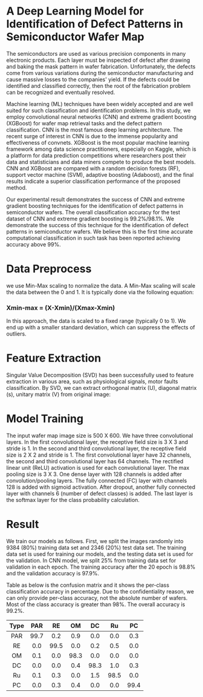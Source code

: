# A Deep Learning Model for Identification of Defect Patterns in Semiconductor Wafer Map
The semiconductors are used as various precision components in many electronic products. Each layer must be inspected of defect after drawing and baking the mask pattern in wafer fabrication. Unfortunately, the defects come from various variations during the semiconductor manufacturing and cause massive losses to the companies' yield. If the defects could be identified and classified correctly, then the root of the fabrication problem can be recognized and eventually resolved. 



Machine learning (ML) techniques have been widely accepted and are well suited for such classification and identification problems. In this study, we employ convolutional neural networks (CNN) and extreme gradient boosting (XGBoost) for wafer map retrieval tasks and the defect pattern classification. CNN is the most famous deep learning architecture. The recent surge of interest in CNN is due to the immense popularity and effectiveness of convnets. XGBoost is the most popular machine learning framework among data science practitioners, especially on Kaggle, which is a platform for data prediction competitions where researchers post their data and statisticians and data miners compete to produce the best models. CNN and XGBoost are compared with a random decision forests (RF), support vector machine (SVM), adaptive boosting (Adaboost), and the final results indicate a superior classification performance of the proposed method.

Our experimental result demonstrates the success of CNN and extreme gradient boosting techniques for the identification of defect patterns in semiconductor wafers. The overall classification accuracy for the test dataset of CNN and extreme gradient boosting is 99.2%/98.1%. We demonstrate the success of this technique for the identification of defect patterns in semiconductor wafers. We believe this is the first time accurate computational classification in such task has been reported achieving accuracy above 99%.

# Data Preprocess
we use Min-Max scaling to normalize the data. A Min-Max scaling will scale the data between the 0 and 1. It is typically done via the following equation:

### Xmin-max = (X-Xmin)/(Xmax-Xmin)

In this approach, the data is scaled to a fixed range (typically 0 to 1). We end up with a smaller standard deviation, which can suppress the effects of outliers.

# Feature Extraction
Singular Value Decomposition (SVD) has been successfully used to feature extraction in various area, such as physiological signals, motor faults classification. By SVD, we can extract orthogonal matrix (U), diagonal matrix (s), unitary matrix (V) from original image:

# Model Training
The input wafer map image size is 500 X 600. We have three convolutional layers. In the first convolutional layer, the receptive field size is 3 X 3 and stride is 1. In the second and third convolutional layer, the receptive field size is 2 X 2 and stride is 1. The first convolutional layer have 32 channels, the second and third convolutional layer has 64 channels. The rectified linear unit (ReLU) activation is used for each convolutional layer. The max pooling size is 3 X 3. One dense layer with 128 channels is added after convolution/pooling layers. The fully connected (FC) layer with channels 128 is added with sigmoid activation. After dropout, another fully connected layer with channels 6 (number of defect classes) is added. The last layer is the softmax layer for the class probability calculation.

# Result
We train our models as follows. First, we split the images randomly into 9384 (80%) training data set and 2346 (20%) test data set. The training data set is used for training our models, and the testing data set is used for the validation. In CNN model, we split 25% from training data set for validation in each epoch. The training accuracy after the 20 epoch is 98.8% and the validation accuracy is 97.9%. 

Table as below is the confusion matrix and it shows the per-class classification accuracy in percentage. Due to the confidentiality reason, we can only provide per-class accuracy, not the absolute number of wafers. Most of the class accuracy is greater than 98%. The overall accuracy is 99.2%.

| Type | PAR | RE | OM | DC | Ru | PC |
| :--: | :--: | :--: | :--: | :--: | :--: | :--: |
|PAR | 99.7 | 0.2 | 0.9 | 0.0 | 0.0 | 0.3 |
|RE | 0.0 | 99.5 | 0.0 | 0.2 | 0.5 | 0.0 |
|OM | 0.1 | 0.0 | 98.3 | 0.0 | 0.0 | 0.0 |
|DC | 0.0 | 0.0 | 0.4 | 98.3 | 1.0 | 0.3 |
|Ru | 0.1 | 0.3 | 0.0 | 1.5 | 98.5 | 0.0 |
|PC | 0.0 | 0.3 | 0.4 | 0.0 | 0.0 | 99.4 |
